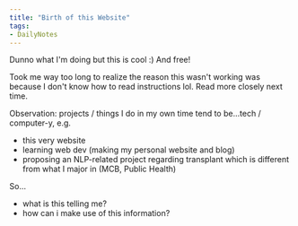```yaml
---
title: "Birth of this Website"
tags:
- DailyNotes
---
```


Dunno what I'm doing but this is cool :) And free!

Took me way too long to realize the reason this wasn't working was because I don't know how to read instructions lol. Read more closely next time. 

Observation: projects / things I do in my own time tend to be...tech / computer-y, e.g.
- this very website
- learning web dev (making my personal website and blog)
- proposing an NLP-related project regarding transplant
which is different from what I major in (MCB, Public Health)

So...
- what is this telling me? 
- how can i make use of this information? 


